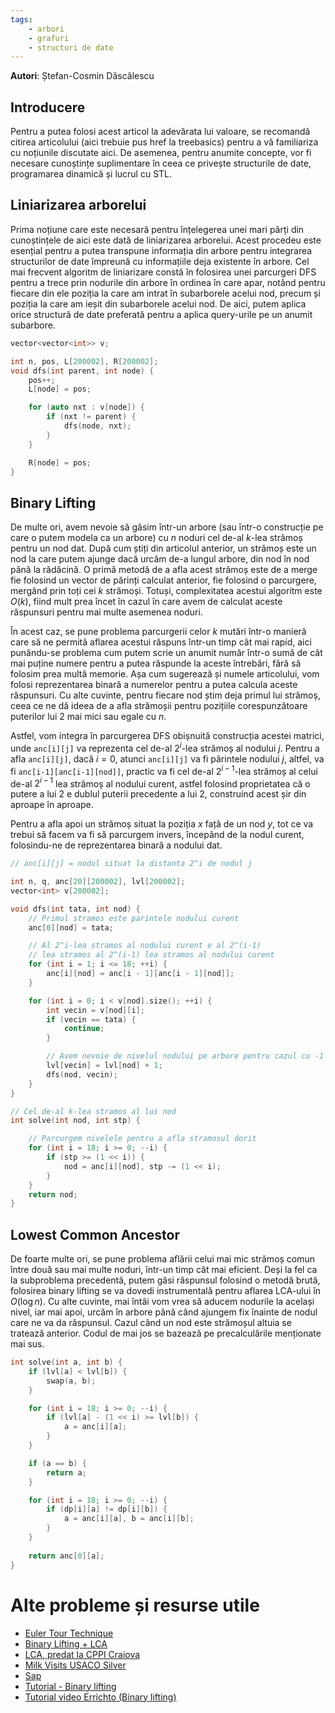```yaml
---
tags:
    - arbori
    - grafuri
    - structuri de date
---
```


**Autori**: Ștefan-Cosmin Dăscălescu

## Introducere

Pentru a putea folosi acest articol la adevărata lui valoare, se recomandă citirea articolului (aici trebuie pus href la treebasics) pentru a vă familiariza cu noțiunile discutate aici. De asemenea, pentru anumite concepte, vor fi necesare cunoștințe suplimentare în ceea ce privește structurile de date, programarea dinamică și lucrul cu STL.

## Liniarizarea arborelui

Prima noțiune care este necesară pentru înțelegerea unei mari părți din cunoștințele de aici este dată de liniarizarea arborelui. Acest procedeu este esențial pentru a putea transpune informația din arbore pentru integrarea structurilor de date împreună cu informațiile deja existente în arbore. Cel mai frecvent algoritm de liniarizare constă în folosirea unei parcurgeri DFS pentru a trece prin nodurile din arbore în ordinea în care apar, notând pentru fiecare din ele poziția la care am intrat în subarborele acelui nod, precum și poziția la care am ieșit din subarborele acelui nod. De aici, putem aplica orice structură de date preferată pentru a aplica query-urile pe un anumit subarbore. 

```cpp
vector<vector<int>> v;

int n, pos, L[200002], R[200002];
void dfs(int parent, int node) {
    pos++;
    L[node] = pos;

    for (auto nxt : v[node]) {
        if (nxt != parent) {
            dfs(node, nxt);
        }
    }

    R[node] = pos;
}
```

## Binary Lifting

De multe ori, avem nevoie să găsim într-un arbore (sau într-o construcție pe care o putem modela ca un arbore) cu $n$ noduri cel de-al $k$-lea strămoș pentru un nod dat. După cum știți din articolul anterior, un strămoș este un nod la care putem ajunge dacă urcăm de-a lungul arbore, din nod în nod până la rădăcină. O primă metodă de a afla acest strămoș este de a merge fie folosind un vector de părinți calculat anterior, fie folosind o parcurgere, mergând prin toți cei $k$ strămoși. Totuși, complexitatea acestui algoritm este $O(k)$, fiind mult prea încet în cazul în care avem de calculat aceste răspunsuri pentru mai multe asemenea noduri. 

În acest caz, se pune problema parcurgerii celor $k$ mutări într-o manieră care să ne permită aflarea acestui răspuns într-un timp cât mai rapid, aici punându-se problema cum putem scrie un anumit număr într-o sumă de cât mai puține numere pentru a putea răspunde la aceste întrebări, fără să folosim prea multă memorie. Așa cum sugerează și numele articolului, vom folosi reprezentarea binară a numerelor pentru a putea calcula aceste răspunsuri. Cu alte cuvinte, pentru fiecare nod știm deja primul lui strămoș, ceea ce ne dă ideea de a afla strămoșii pentru pozițiile corespunzătoare puterilor lui $2$ mai mici sau egale cu $n$. 

Astfel, vom integra în parcurgerea DFS obișnuită construcția acestei matrici, unde `anc[i][j]` va reprezenta cel de-al $2^i$-lea strămoș al nodului $j$. Pentru a afla `anc[i][j]`, dacă $i = 0$, atunci `anc[i][j]` va fi părintele nodului $j$, altfel, va fi `anc[i-1][anc[i-1][nod]]`, practic va fi cel de-al $2^{i-1}$-lea strămoș al celui de-al $2^{i-1}$ lea strămoș al nodului curent, astfel folosind proprietatea că o putere a lui $2$ e dublul puterii precedente a lui $2$, construind acest șir din aproape în aproape. 

Pentru a afla apoi un strămoș situat la poziția $x$ față de un nod $y$, tot ce va trebui să facem va fi să parcurgem invers, începând de la nodul curent, folosindu-ne de reprezentarea binară a nodului dat. 

```cpp
// anc[i][j] = nodul situat la distanta 2^i de nodul j

int n, q, anc[20][200002], lvl[200002];
vector<int> v[200002];

void dfs(int tata, int nod) {
    // Primul stramos este parintele nodului curent
    anc[0][nod] = tata;

    // Al 2^i-lea stramos al nodului curent e al 2^(i-1)
    // lea stramos al 2^(i-1) lea stramos al nodului curent
    for (int i = 1; i <= 18; ++i) {
        anc[i][nod] = anc[i - 1][anc[i - 1][nod]];
    }

    for (int i = 0; i < v[nod].size(); ++i) {
        int vecin = v[nod][i];
        if (vecin == tata) {
            continue;
        }

        // Avem nevoie de nivelul nodului pe arbore pentru cazul cu -1
        lvl[vecin] = lvl[nod] + 1;
        dfs(nod, vecin);
    }
}

// Cel de-al k-lea stramos al lui nod
int solve(int nod, int stp) {

    // Parcurgem nivelele pentru a afla stramosul dorit
    for (int i = 18; i >= 0; --i) {
        if (stp >= (1 << i)) {
            nod = anc[i][nod], stp -= (1 << i);
        }
    }
    return nod;
}
```

## Lowest Common Ancestor

De foarte multe ori, se pune problema aflării celui mai mic strămoș comun între două sau mai multe noduri, într-un timp cât mai eficient. Deși la fel ca la subproblema precedentă, putem găsi răspunsul folosind o metodă brută, folosirea binary lifting se va dovedi instrumentală pentru aflarea LCA-ului în $O(\log n)$. Cu alte cuvinte, mai întâi vom vrea să aducem nodurile la același nivel, iar mai apoi, urcăm în arbore până când ajungem fix înainte de nodul care ne va da răspunsul. Cazul când un nod este strămoșul altuia se tratează anterior. Codul de mai jos se bazează pe precalculările menționate mai sus.

```cpp
int solve(int a, int b) {
    if (lvl[a] < lvl[b]) {
        swap(a, b);
    }

    for (int i = 18; i >= 0; --i) {
        if (lvl[a] - (1 << i) >= lvl[b]) {
            a = anc[i][a];
        }
    }

    if (a == b) {
        return a;
    }

    for (int i = 18; i >= 0; --i) {
        if (dp[i][a] != dp[i][b]) {
            a = anc[i][a], b = anc[i][b];
        }
    }
    
    return anc[0][a];
}
```

# Alte probleme și resurse utile

* [Euler Tour Technique](https://usaco.guide/gold/tree-euler)
* [Binary Lifting + LCA](https://usaco.guide/plat/binary-jump?lang=cpp)
* [LCA, predat la CPPI Craiova](https://iordachebogdan.github.io/cppi/lca_nivel_avansat.html)
* [Milk Visits USACO Silver](http://www.usaco.org/index.php?page=viewproblem2&cpid=968)
* [Sap](https://kilonova.ro/problems/1802)
* [Tutorial - Binary lifting](https://codeforces.com/blog/entry/100826)
* [Tutorial video Errichto (Binary lifting)](https://www.youtube.com/watch?v=oib-XsjFa-M)
